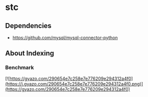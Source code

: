 # stc

## Dependencies

* https://github.com/mysql/mysql-connector-python


## About Indexing

### Benchmark

[![https://gyazo.com/290654e7c258e7e776209e294312a4f0](https://i.gyazo.com/290654e7c258e7e776209e294312a4f0.png)](https://gyazo.com/290654e7c258e7e776209e294312a4f0)
